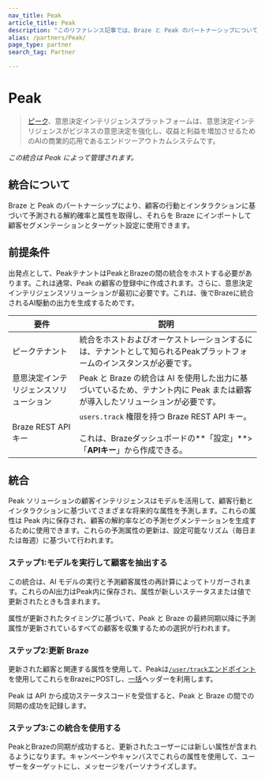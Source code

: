 ```yaml
---
nav_title: Peak
article_title: Peak
description: "このリファレンス記事では、Braze と Peak のパートナーシップについて説明します。この Peak は意思決定インテリジェンスプラットフォームであり、顧客の行動とインタラクションに基づいて予測される解約確率と属性を取得し、それらを Braze にインポートして顧客セグメンテーションとターゲット設定に使用できます。"
alias: /partners/Peak/
page_type: partner
search_tag: Partner

---
```


# Peak

> [ピーク](https://platform.peak.ai/)、意思決定インテリジェンスプラットフォームは、意思決定インテリジェンスがビジネスの意思決定を強化し、収益と利益を増加させるためのAIの商業的応用であるエンドツーアウトカムシステムです。

_この統合は Peak によって管理されます。_

## 統合について

Braze と Peak のパートナーシップにより、顧客の行動とインタラクションに基づいて予測される解約確率と属性を取得し、それらを Braze にインポートして顧客セグメンテーションとターゲット設定に使用できます。 

## 前提条件

出発点として、PeakテナントはPeakとBrazeの間の統合をホストする必要があります。これは通常、Peak の顧客の登録中に作成されます。さらに、意思決定インテリジェンスソリューションが最初に必要です。これは、後でBrazeに統合されるAI駆動の出力を生成するためです。

| 要件 | 説明 |
| ----------- | ----------- |
| ピークテナント | 統合をホストおよびオーケストレーションするには、テナントとして知られるPeakプラットフォームのインスタンスが必要です。 |
| 意思決定インテリジェンスソリューション | Peak と Braze の統合は AI を使用した出力に基づいているため、テナント内に Peak または顧客が導入したソリューションが必要です。 |
| Braze REST API キー | `users.track` 権限を持つ Braze REST API キー。<br><br>これは、Brazeダッシュボードの**「設定」**>「**APIキー**」から作成できる。 |

## 統合

Peak ソリューションの顧客インテリジェンスはモデルを活用して、顧客行動とインタラクションに基づいてさまざまな将来的な属性を予測します。これらの属性は Peak 内に保存され、顧客の解約率などの予測セグメンテーションを生成するために使用できます。これらの予測属性の更新は、設定可能なリズム（毎日または毎週）に基づいて行われます。

### ステップ1:モデルを実行して顧客を抽出する

この統合は、AI モデルの実行と予測顧客属性の再計算によってトリガーされます。これらのAI出力はPeak内に保存され、属性が新しいステータスまたは値で更新されたときも含まれます。

属性が更新されたタイミングに基づいて、Peak と Braze の最終同期以降に予測属性が更新されているすべての顧客を収集するための選択が行われます。

### ステップ2:更新 Braze

更新された顧客と関連する属性を使用して、Peakは[`/user/track`エンドポイント]({{site.baseurl}}/api/endpoints/user_data/post_user_track/)を使用してこれらをBrazeにPOSTし、[一括]({{site.baseurl}}/api/endpoints/user_data/post_user_track/#making-bulk-updates)ヘッダーを利用します。

Peak は API から成功ステータスコードを受信すると、Peak と Braze の間での同期の成功を記録します。

### ステップ3:この統合を使用する

PeakとBrazeの同期が成功すると、更新されたユーザーには新しい属性が含まれるようになります。キャンペーンやキャンバスでこれらの属性を使用して、ユーザーをターゲットにし、メッセージをパーソナライズします。


